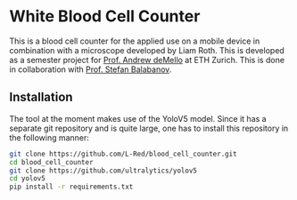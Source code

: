 # White Blood Cell Counter

This is a blood cell counter for the applied use on a mobile device in combination with a microscope developed by Liam Roth. 
This is developed as a semester project for [Prof. Andrew deMello](https://www.demellogroup.ethz.ch/andrew-demello) at ETH Zurich. This is done in collaboration with [Prof. Stefan Balabanov](https://www.usz.ch/team/stefan-balabanov/).

## Installation

The tool at the moment makes use of the YoloV5 model. Since it has a separate git repository and is quite large, one has to 
install this repository in the following manner:

```bash
git clone https://github.com/L-Red/blood_cell_counter.git
cd blood_cell_counter
git clone https://github.com/ultralytics/yolov5
cd yolov5
pip install -r requirements.txt
```
